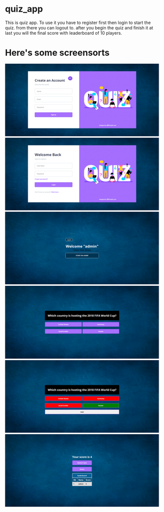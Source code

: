 ﻿# quiz_app

This is quiz app.
To use it you have to register first
then login to start the quiz.
from there you can logout to.
after you begin the quiz and finish it at last you will the final score with leaderboard of 10 players.


<h1>Here's some screensorts</h1>

<img src="https://github.com/sudiprajkunwar/quiz_app/blob/master/screensorts/Screenshot_2020-08-13%20Quiz%20App.png">

<img src="https://github.com/sudiprajkunwar/quiz_app/blob/master/screensorts/Screenshot_2020-08-13%20Quiz%20App(1).png">


<img src="https://github.com/sudiprajkunwar/quiz_app/blob/master/screensorts/Screenshot_2020-08-13%20Quiz%20App(3).png">


<img src="https://github.com/sudiprajkunwar/quiz_app/blob/master/screensorts/Screenshot_2020-08-13%20Quiz%20App(4).png">


<img src="https://github.com/sudiprajkunwar/quiz_app/blob/master/screensorts/Screenshot_2020-08-13%20Quiz%20App(5).png">

<img src="https://github.com/sudiprajkunwar/quiz_app/blob/master/screensorts/Screenshot_2020-08-13%20Quiz%20App(6).png">


